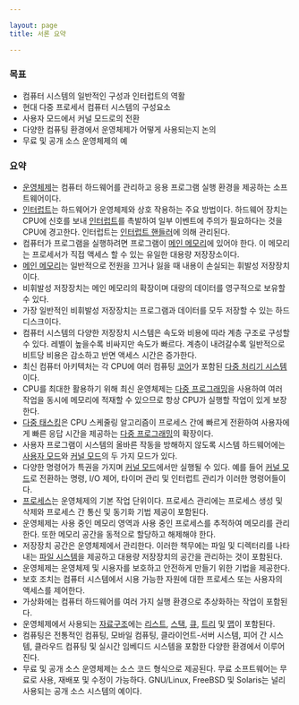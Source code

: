 ```yaml
---

layout: page
title: 서론 요약

---
```


### 목표

* 컴퓨터 시스템의 일반적인 구성과 인터럽트의 역활
* 현대 다중 프로세서 컴퓨터 시스템의 구성요소
* 사용자 모드에서 커널 모드로의 전환
* 다양한 컴퓨팅 환경에서 운영체제가 어떻게 사용되는지 논의
* 무료 및 공개 소스 운영체제의 예

### 요약

- [운영체제](운영체제.html)는 컴퓨터 하드웨어를 관리하고 응용 프로그램 실행 환경을 제공하는 소프트웨어이다.
- [인터럽트](인터럽트.html)는 하드웨어가 운영체제와 상호 작용하는 주요 방법이다. 하드웨어 장치는 CPU에 신호를 보내 [인터럽트](인터럽트.html)를 촉발하여 일부 이벤트에 주의가 필요하다는 것을 CPU에 경고한다. 인터럽트는 [인터럽트 핸들러](인터럽트-핸드러.html)에 의해 관리된다.
- 컴퓨터가 프로그램을 실행하려면 프로그램이 [메인 메모리](메인-메모리.html)에 있어야 한다. 이 메모리는 프로세서가 직접 액세스 할 수 있는 유일한 대용량 저장장소이다.
- [메인 메모리](메인-메모리.html)는 일반적으로 전원을 끄거나 잃을 때 내용이 손실되는 휘발성 저장장치이다.
- 비휘발성 저장장치는 메인 메모리의 확장이며 대량의 데이터를 영구적으로 보유할 수 있다.
- 가장 일반적인 비휘발성 저장장치는 프로그램과 데이터를 모두 저장할 수 있는 하드디스크이다.
- 컴퓨터 시스템의 다양한 저장장치 시스템은 속도와 비용에 따라 계층 구조로 구성할 수 있다. 레벨이 높을수록 비싸지만 속도가 빠르다. 계층이 내려갈수록 일반적으로 비트당 비용은 감소하고 반면 액세스 시간은 증가한다.
- 최신 컴퓨터 아키텍처는 각 CPU에 여러 컴퓨팅 [코어](코어.html)가 포함된 [다중 처리기 시스템](다중-처리기-시스템.html)이다.
- CPU를 최대한 활용하기 위해 최신 운영체제는 [다중 프로그래밍](다중-프로그래밍.html)을 사용하여 여러 작업을 동시에 메모리에 적재할 수 있으므로 항상 CPU가 실행할 작업이 있게 보장한다.
- [다중 태스킹](다중-태스킹.html)은 CPU 스케줄링 알고리즘이 프로세스 간에 빠르게 전환하여 사용자에게 빠른 응답 시간을 제공하는 [다중 프로그래밍](다중-프로그래밍.html)의 확장이다.
- 사용자 프로그램이 시스템의 올바른 작동을 방해하지 않도록 시스템 하드웨어에는 [사용자 모드](사용자-모드.html)와 [커널 모드](커널-모드.html)의 두 가지 모드가 있다.
- 다양한 명령어가 특권을 가지며 [커널 모드](커널-모드.html)에서만 실행될 수 있다. 예를 들어 [커널 모드](커널-모드.html)로 전환하는 명령, I/O 제어, 타이머 관리 및 인터럽트 관리가 이러한 명령어들이다.
- [프로세스](프로세스.html)는 운영체제의 기본 작업 단위이다. 프로세스 관리에는 프로세스 생성 및 삭제와 프로세스 간 통신 및 동기화 기법 제공이 포함된다.
- 운영체제는 사용 중인 메모리 영역과 사용 중인 프로세스를 추적하여 메모리를 관리한다. 또한 메모리 공간을 동적으로 할당하고 해제해야 한다.
- 저장장치 공간은 운영체제에서 관리한다. 이러한 책무에는 파일 및 디렉터리를 나타내는 [파일 시스템](파일-시스템.html)을 제공하고 대용량 저장장치의 공간을 관리하는 것이 포함된다.
- 운영체제는 운영체제 및 시용자를 보호하고 안전하게 만들기 위한 기법을 제공한다.
- 보호 조치는 컴퓨터 시스템에서 시용 가능한 자원에 대한 프로세스 또는 사용자의 액세스를 제어한다.
- 가상화에는 컴퓨터 하드웨어를 여러 가지 실행 환경으로 추상화하는 작업이 포함된다.
- 운영체제에서 사용되는 [자료구조](자료구조.html)에는 [리스트](리스트.html), [스택](스택.html), [큐](큐.html), [트리](트리.html) 및 [맵](맵.html)이 포함된다.
- 컴퓨팅은 전통적인 컴퓨팅, 모바일 컴퓨팅, 클라이언트-서버 시스템, 피어 간 시스템, 클라우드 컴퓨팅 및 실시간 임베디드 시스템을 포함한 다양한 환경에서 이루어진다.
- 무료 및 공개 소스 운영체제는 소스 코드 형식으로 제공된다. 무료 소프트웨어는 무료로 사용, 재배포 및 수정이 가능하다. GNU/Linux, FreeBSD 및 Solaris는 널리 사용되는 공개 소스 시스템의 예이다.